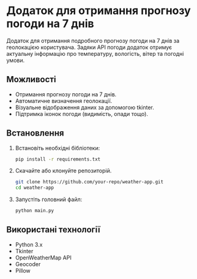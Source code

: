 # Додаток для отримання прогнозу погоди на 7 днів

Додаток для отримання подробного прогнозу погоди на 7 днів за геолокацією користувача. Задяки API погоди додаток отримує актуальну інформацію про температуру, вологість, вітер та погодні умови.


## Можливості

- Отримання прогнозу погоди на 7 днів.
- Автоматичне визначення геолокації.
- Візуальне відображення даних за допомогою tkinter.
- Підтримка іконок погоди (видимість, опади тощо).


## Встановлення

1. Встановіть необхідні бібліотеки:
   ```sh
   pip install -r requirements.txt
   ```
2. Скачайте або клонуйте репозиторій.
   ```sh
   git clone https://github.com/your-repo/weather-app.git
   cd weather-app
   ```
3. Запустіть головний файл:
   ```sh
   python main.py
   ```


## Використані технології

- Python 3.x
- Tkinter
- OpenWeatherMap API
- Geocoder
- Pillow


